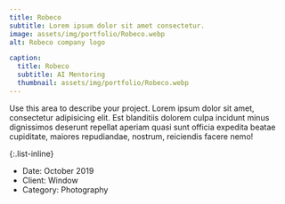 ```yaml
---
title: Robeco
subtitle: Lorem ipsum dolor sit amet consectetur.
image: assets/img/portfolio/Robeco.webp
alt: Robeco company logo

caption:
  title: Robeco
  subtitle: AI Mentoring
  thumbnail: assets/img/portfolio/Robeco.webp
---
```

Use this area to describe your project. Lorem ipsum dolor sit amet, consectetur adipisicing elit. Est blanditiis dolorem culpa incidunt minus dignissimos deserunt repellat aperiam quasi sunt officia expedita beatae cupiditate, maiores repudiandae, nostrum, reiciendis facere nemo!

{:.list-inline}
- Date: October 2019
- Client: Window
- Category: Photography


